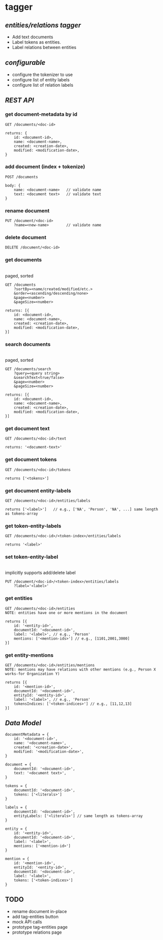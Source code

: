# tagger
## *entities/relations tagger*
- Add text documents
- Label tokens as entities.
- Label relations between entities

## *configurable*

- configure the tokenizer to use
- configure list of entity labels
- configure list of relation labels

## *REST API*

### get document-metadata by id
```
GET /documents/<doc-id>

returns: {
    id: <document-id>,
    name: <document-name>,
    created: <creation-date>,
    modified: <modification-date>,
}
```

### add document (index + tokenize)
```
POST /documents

body: {
    name: <document-name>   // validate name
    text: <document text>   // validate text
}
```

### rename document
```
PUT /document/<doc-id>
    ?name=<new-name>        // validate name
```

### delete document
```
DELETE /document/<doc-id>
```

### get documents 
<br/>paged, sorted
```
GET /documents
    ?sortBy=<name/created/modified/etc.>
    &order=<ascending/descending/none>
    &page=<number>
    &pageSize=<number>

returns: [{
    id: <document-id>,
    name: <document-name>,
    created: <creation-date>,
    modified: <modification-date>,
}]
```

### search documents
<br/>paged, sorted
```
GET /documents/search
    ?query=<query string>
    &searchText<true/false>
    &page=<number>
    &pageSize=<number>

returns: [{
    id: <document-id>,
    name: <document-name>,
    created: <creation-date>,
    modified: <modification-date>,
}]
```

### get document text
```
GET /documents/<doc-id>/text

returns: '<document-text>'
```

### get document tokens
```
GET /documents/<doc-id>/tokens

returns ['<tokens>']
```

### get document entity-labels
```
GET /documents/<doc-id>/entities/labels

returns ['<label>']   // e.g., ['NA', 'Person', 'NA', ...] same length as tokens-array
```

### get token-entity-labels
```
GET /documents/<doc-id>/<token-index>/entities/labels

returns '<label>'
```

### set token-entity-label
<br/>implicitly supports add/delete label
```
PUT /document/<doc-id>/<token-index>/entities/labels
    ?label='<label>'
```

### get entities
```
GET /documents/<doc-id>/entities
NOTE: entities have one or more mentions in the document

returns [{
    id: '<entity-id>',
    documentId: '<document-id>',
    label: '<label>', // e.g., 'Person'
    mentions: ['<mention-ids>'] // e.g., [1101,2001,3000]
}]
```

### get entity-mentions
```
GET /documents/<doc-id>/entities/mentions
NOTE: mentions may have relations with other mentions (e.g., Person X works-for Organization Y)

returns [{
    id: '<mention-id>',
    documentId: '<document-id>',
    entityId: '<entity-id>',
    label: '<label>', // e.g., 'Person'
    tokensIndices: ['<token-indices>'] // e.g., [11,12,13]
}]
```

## *Data Model*

```
documentMetadata = {
    id: '<document-id>',
    name: '<document-name>',
    created: '<creation-date>',
    modified: '<modification-date>',
}

document = {
    documentId: '<document-id>',
    text: '<document text>',
}
    
tokens = {
    documentId: '<document-id>',
    tokens: ['<literals>']
}

labels = {
    documentId: '<document-id>',
    entityLabels: ['<literals>'] // same length as tokens-array
}

entity = {
    id: '<entity-id>',
    documentId: '<document-id>',
    label: '<label>',
    mentions: ['<mention-id>']
}

mention = {
    id: '<mention-id>',
    entityId: '<entity-id>',
    documentId: '<document-id>',
    label: '<label>',
    tokens: ['<token-indices>']
}
```

## TODO
- rename document in-place
- add tag-entities button
- mock API calls
- prototype tag-entities page
- prototype relations page

